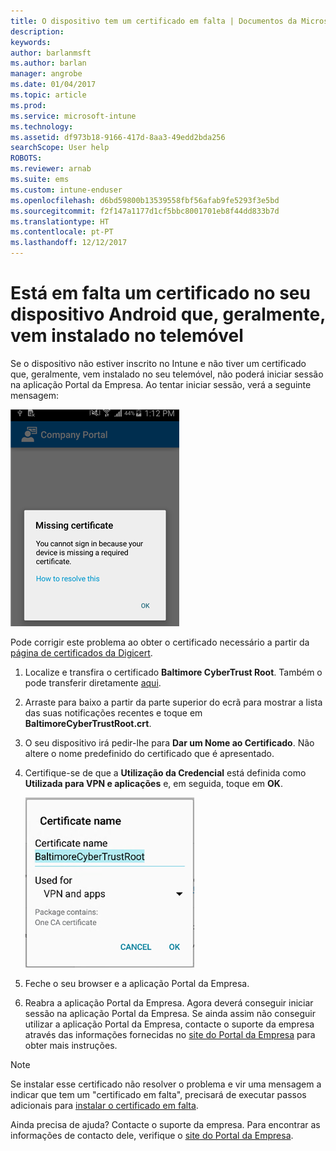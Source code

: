 ```yaml
---
title: O dispositivo tem um certificado em falta | Documentos da Microsoft
description: 
keywords: 
author: barlanmsft
ms.author: barlan
manager: angrobe
ms.date: 01/04/2017
ms.topic: article
ms.prod: 
ms.service: microsoft-intune
ms.technology: 
ms.assetid: df973b18-9166-417d-8aa3-49edd2bda256
searchScope: User help
ROBOTS: 
ms.reviewer: arnab
ms.suite: ems
ms.custom: intune-enduser
ms.openlocfilehash: d6bd59800b13539558fbf56afab9fe5293f3e5bd
ms.sourcegitcommit: f2f147a1177d1cf5bbc8001701eb8f44dd833b7d
ms.translationtype: HT
ms.contentlocale: pt-PT
ms.lasthandoff: 12/12/2017
---
```

# <a name="your-android-device-is-missing-a-certificate-that-usually-comes-installed-on-your-phone"></a>Está em falta um certificado no seu dispositivo Android que, geralmente, vem instalado no telemóvel

Se o dispositivo não estiver inscrito no Intune e não tiver um certificado que, geralmente, vem instalado no seu telemóvel, não poderá iniciar sessão na aplicação Portal da Empresa. Ao tentar iniciar sessão, verá a seguinte mensagem:

![screenshot-error-message-about-missing-certificate](./media/andr-cert_install-1-cert_missing.png)

Pode corrigir este problema ao obter o certificado necessário a partir da [página de certificados da Digicert](https://www.digicert.com/digicert-root-certificates.htm).

1. Localize e transfira o certificado __Baltimore CyberTrust Root__. Também o pode transferir diretamente [aqui](https://www.digicert.com/CACerts/BaltimoreCyberTrustRoot.crt).

2. Arraste para baixo a partir da parte superior do ecrã para mostrar a lista das suas notificações recentes e toque em **BaltimoreCyberTrustRoot.crt**.

3. O seu dispositivo irá pedir-lhe para **Dar um Nome ao Certificado**. Não altere o nome predefinido do certificado que é apresentado.

4. Certifique-se de que a **Utilização da Credencial** está definida como **Utilizada para VPN e aplicações** e, em seguida, toque em **OK**.

    ![screenshot-certificate-name-dialog-showing-baltimore-certificate-name](./media/andr-cert_install-2-add_cert_name.png)

5. Feche o seu browser e a aplicação Portal da Empresa.

6. Reabra a aplicação Portal da Empresa. Agora deverá conseguir iniciar sessão na aplicação Portal da Empresa. Se ainda assim não conseguir utilizar a aplicação Portal da Empresa, contacte o suporte da empresa através das informações fornecidas no [site do Portal da Empresa](https://portal.manage.microsoft.com#HelpDeskDialog) para obter mais instruções.

>[!NOTE]
> Se instalar esse certificado não resolver o problema e vir uma mensagem a indicar que tem um "certificado em falta", precisará de executar passos adicionais para [instalar o certificado em falta](your-device-is-missing-an-IT-required-certificate-android.md).

Ainda precisa de ajuda? Contacte o suporte da empresa. Para encontrar as informações de contacto dele, verifique o [site do Portal da Empresa](https://portal.manage.microsoft.com#HelpDeskDialog).
